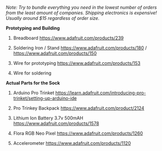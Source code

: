 <i>Note: Try to bundle everything you need in the lowest number of orders from the least amount of companies. Shipping electronics is expensive! Usually around $15 regardless of order size.</i>

<b>Prototyping and Building</b>

1. Breadboard
https://www.adafruit.com/products/239

2. Soldering Iron / Stand
https://www.adafruit.com/products/180 / https://www.adafruit.com/products/150

3. Wire for prototyping
https://www.adafruit.com/products/153

4. Wire for soldering

<b>Actual Parts for the Sock</b>

1. Arduino Pro Trinket
https://learn.adafruit.com/introducing-pro-trinket/setting-up-arduino-ide

2. Pro Trinkey Backpack
https://www.adafruit.com/product/2124

3. Lithium Ion Battery 3.7v 500mAH
https://www.adafruit.com/products/1578

4. Flora RGB Neo Pixel
https://www.adafruit.com/products/1260

5. Accelerometer
https://www.adafruit.com/products/1120
